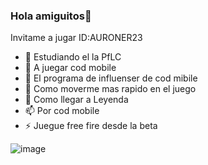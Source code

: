 ### Hola amiguitos👋



Invitame a jugar ID:AURONER23

- 🔭 Estudiando el la PfLC
- 🌱 A juegar cod mobile
- 👯 El programa de influenser de cod mibile
- 🤔 Como moverme mas rapido en el juego
- 💬 Como llegar a Leyenda
- 📫 Por cod mobile
- ⚡ Juegue free fire desde la beta

![image](https://user-images.githubusercontent.com/114215515/218567678-3d65bac2-053e-495c-ac05-4d565510865e.png)
